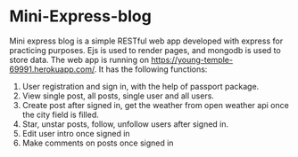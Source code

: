 # Mini-Express-blog
Mini express blog is a simple RESTful web app developed with express for practicing purposes. Ejs is used to render pages, and mongodb is used to store data. The web app is running on https://young-temple-69991.herokuapp.com/. It has the following functions:
1. User registration and sign in, with the help of passport package.
2. View single post, all posts, single user and all users.
3. Create post after signed in, get the weather from open weather api once the city field is filled.
4. Star, unstar posts, follow, unfollow users after signed in.
5. Edit user intro once signed in
6. Make comments on posts once signed in
